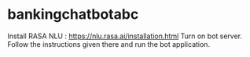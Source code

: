 # bankingchatbotabc
Install RASA NLU : https://nlu.rasa.ai/installation.html
Turn on bot server.
Follow the instructions given there and run the bot application. 
